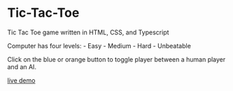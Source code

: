 # Tic-Tac-Toe

Tic Tac Toe game written in HTML, CSS, and Typescript

Computer has four levels:
    - Easy
    - Medium
    - Hard
    - Unbeatable

Click on the blue or orange button to toggle player between a human player
and an AI. 

[live demo](https://tannerlankford1223.github.io/Tic-Tac-Toe/)
